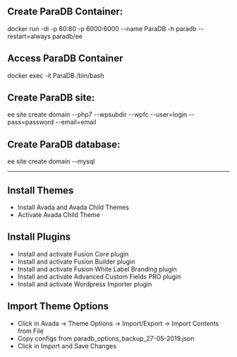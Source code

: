 ## Create ParaDB Container:

docker run -di -p 80:80 -p 6000:6000 --name ParaDB -h paradb --restart=always paradb/ee

## Access ParaDB Container

docker exec -it ParaDB /bin/bash

## Create ParaDB site:

ee site create domain --php7 --wpsubdir --wpfc --user=login --pass=password --email=email

## Create ParaDB database:

ee site create domain --mysql

------------------------------------------

## Install Themes

- Install Avada and Avada Child Themes
- Activate Avada Child Theme

## Install Plugins

- Install and activate Fusion Core plugin
- Install and activate Fusion Builder plugin
- Install and activate Fusion White Label Branding plugin
- Install and activate Advanced Custom Fields PRO plugin
- Install and activate Wordpress Importer plugin

## Import Theme Options

- Click in Avada -> Theme Options -> Import/Export -> Import Contents from File
- Copy configs from paradb_options_backup_27-05-2019.json
- Click in Import and Save Changes






